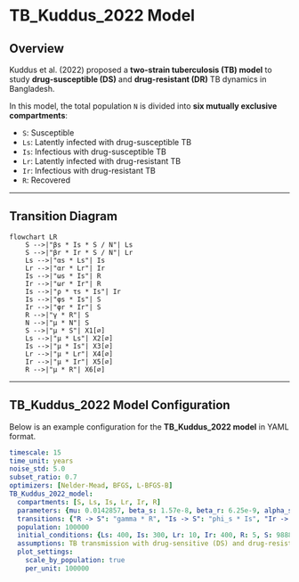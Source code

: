 # TB_Kuddus_2022 Model

## Overview  

Kuddus et al. (2022) proposed a **two-strain tuberculosis (TB) model** to study **drug-susceptible (DS)** and **drug-resistant (DR)** TB dynamics in Bangladesh.  

In this model, the total population `N` is divided into **six mutually exclusive compartments**:  

- `S`: Susceptible  
- `Ls`: Latently infected with drug-susceptible TB  
- `Is`: Infectious with drug-susceptible TB  
- `Lr`: Latently infected with drug-resistant TB  
- `Ir`: Infectious with drug-resistant TB  
- `R`: Recovered  

---
## Transition Diagram

```mermaid
flowchart LR
    S -->|"βs * Is * S / N"| Ls
    S -->|"βr * Ir * S / N"| Lr
    Ls -->|"αs * Ls"| Is
    Lr -->|"αr * Lr"| Ir
    Is -->|"ωs * Is"| R
    Ir -->|"ωr * Ir"| R
    Is -->|"ρ * τs * Is"| Ir
    Is -->|"φs * Is"| S
    Ir -->|"φr * Ir"| S
    R -->|"γ * R"| S
    N -->|"μ * N"| S
    S -->|"μ * S"| X1[∅]
    Ls -->|"μ * Ls"| X2[∅]
    Is -->|"μ * Is"| X3[∅]
    Lr -->|"μ * Lr"| X4[∅]
    Ir -->|"μ * Ir"| X5[∅]
    R -->|"μ * R"| X6[∅]
```

---

## TB_Kuddus_2022 Model Configuration

Below is an example configuration for the **TB_Kuddus_2022 model** in YAML format.

```yaml
timescale: 15
time_unit: years
noise_std: 5.0
subset_ratio: 0.7
optimizers: [Nelder-Mead, BFGS, L-BFGS-B]
TB_Kuddus_2022_model:  
  compartments: [S, Ls, Is, Lr, Ir, R]
  parameters: {mu: 0.0142857, beta_s: 1.57e-8, beta_r: 6.25e-9, alpha_s: 0.129, alpha_r: 0.129, omega_s: 0.287, omega_r: 0.12, rho: 0.07, phi_s: 0.37, phi_r: 0.37, tau_s: 0.94, tau_r: 0.78, gamma: 0.1 }
  transitions: {"R -> S": "gamma * R", "Is -> S": "phi_s * Is", "Ir -> S": "phi_r * Ir", "S -> Ls": "beta_s * Is * S / N", "S -> Lr": "beta_r * Ir * S / N","S ->": "mu * S", "-> S": "mu * N", "Ls -> Is": "alpha_s * Ls", "Ls ->": "mu * Ls", "Is -> R": "omega_s * Is", "Is -> R_extra": "(1 - rho) * tau_s * Is" , "Is ->": "mu * Is", "Is -> Ir": "rho * tau_s * Is", "Lr -> Ir": "alpha_r * Lr", "Lr ->": "mu * Lr", "Ir -> R": "omega_r * Ir", "Ir -> R_extra": "tau_r * Ir", "Ir ->": "mu * Ir", "Ir -> S": "phi_r * Ir", "R ->": "mu * R"}
  population: 100000
  initial_conditions: {Ls: 400, Is: 300, Lr: 10, Ir: 400, R: 5, S: 98885}
  assumptions: TB transmission with drug-sensitive (DS) and drug-resistant (DR) strains, based on Kuddus (2022).
  plot_settings:
    scale_by_population: true   
    per_unit: 100000        
```